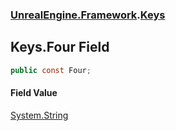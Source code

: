 ### [UnrealEngine.Framework](./UnrealEngine-Framework.md 'UnrealEngine.Framework').[Keys](./Keys.md 'UnrealEngine.Framework.Keys')
## Keys.Four Field
  
```csharp
public const Four;
```
#### Field Value
[System.String](https://docs.microsoft.com/en-us/dotnet/api/System.String 'System.String')  
